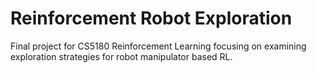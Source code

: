 # Reinforcement Robot Exploration
Final project for CS5180 Reinforcement Learning focusing on examining exploration strategies for robot manipulator based RL.
